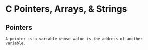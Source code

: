 # C Pointers, Arrays, & Strings

## Pointers
	A pointer is a variable whose value is the address of another variable.
